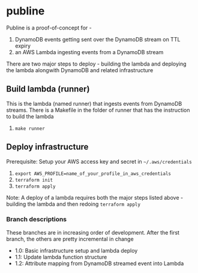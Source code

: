 # publine

Publine is a proof-of-concept for -

1. DynamoDB events getting sent over the DynamoDB stream on TTL expiry
2. an AWS Lambda ingesting events from a DynamoDB stream

There are two major steps to deploy - building the lambda and deploying the lambda alongwith DynamoDB and related infrastructure

## Build lambda (runner)

This is the lambda (named runner) that ingests events from DynamoDB streams. There is a Makefile in the folder of runner that has the instruction to build the lambda

1. `make runner`

## Deploy infrastructure  

Prerequisite: Setup your AWS access key and secret in `~/.aws/credentials`

1. `export AWS_PROFILE=name_of_your_profile_in_aws_credentials`
2. `terraform init`  
3. `terraform apply`  

Note: A deploy of a lambda requires both the major steps listed above - building the lambda and then redoing `terraform apply`

### Branch descriptions

These branches are in increasing order of development. After the first branch, the others are pretty incremental in change

- 1.0: Basic infrastructure setup and lambda deploy
- 1.1: Update lambda function structure
- 1.2: Attribute mapping from DynamoDB streamed event into Lambda

